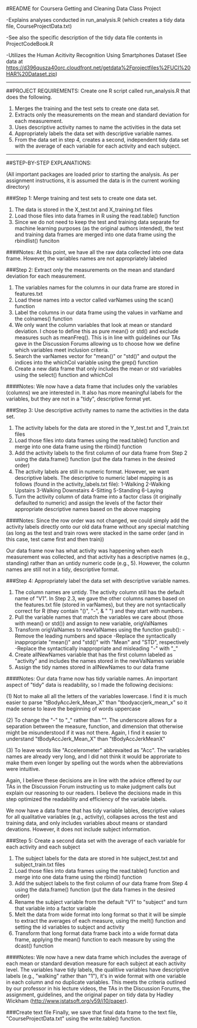 #README for Coursera Getting and Cleaning Data Class Project

-Explains analyses conducted in run_analysis.R (which creates a tidy data file, CourseProjectData.txt)

-See also the specific description of the tidy data file contents in ProjectCodeBook.R

-Utilizes the Human Acitivity Recognition Using Smartphones Dataset (See data at https://d396qusza40orc.cloudfront.net/getdata%2Fprojectfiles%2FUCI%20HAR%20Dataset.zip)


--------------------------------------------------------------------------------------------------------------------------------------------------------

##PROJECT REQUIREMENTS:
Create one R script called run_analysis.R that does the following.

1. Merges the training and the test sets to create one data set.
2. Extracts only the measurements on the mean and standard deviation for each measurement. 
3. Uses descriptive activity names to name the activities in the data set
4. Appropriately labels the data set with descriptive variable names. 
5. From the data set in step 4, creates a second, independent tidy data set with the average of each variable for each activity and each subject.

---------------------------------------------------------------------------------------------------------------------------------------------------------

##STEP-BY-STEP EXPLANATIONS:

(All important packages are loaded prior to starting the analysis. As per assignment instructions, it is assumed the data is in the current working directory)

###Step 1: Merge training and test sets to create one data set.
1. The data is stored in the X_test.txt and X_training.txt files
2. Load those files into data frames in R using the read.table() function
3. Since we do not need to keep the test and training data separate for machine learning purposes (as the original authors intended), the test and training data frames are merged into one data frame using the rbindlist() funciton

####Notes: 
At this point, we have all the raw data collected into one data frame. However, the variables names are not appropriately labeled

###Step 2: Extract only the measurements on the mean and standard deviation for each measurement.

1. The variables names for the columns in our data frame are stored in features.txt
2. Load these names into a vector called varNames using the scan() function 
3. Label the columns in our data frame using the values in varName and the colnames() function
4. We only want the column variables that look at mean or standard deviation. I chose to define this as pure mean() or std() and exclude measures such as meanFreq(). This is in line with guidelines our TAs gave in the Discussion Forums allowing us to choose how we define which variables meet inclusion criteria.
5. Search the varNames vector for "mean()" or "std()" and output the indices into the whichCol variable using the grep() function
6. Create a new data frame that only includes the mean or std variables using the select() function and whichCol
	
####Notes: 
We now have a data frame that includes only the variables (columns) we are interested in. It also has more meaningful labels for the variables, but they are not in a "tidy", descriptive format yet.

###Step 3: Use descriptive activity names to name the activities in the data set.
1. The activity labels for the data are stored in the Y_test.txt and T_train.txt files
2. Load those files into data frames using the read.table() function and merge into one data frame using the rbind() function
3. Add the activity labels to the first column of our data frame from Step 2 using the data.frame() function (put the data frames in the desired order)
4. The activity labels are still in numeric format. However, we want descriptive labels. The descriptive to numeric label mapping is as follows (found 
	   in the activity_labels.txt file):
1-Walking
2-Walking Upstairs
3-Walking Downstairs
4-Sitting
5-Standing
6-Laying
5. Turn the activity column of data frame into a factor class (it originally defaulted to numeric) and assign the levels of the factor their appropriate descriptive names based on the above mapping

####Notes: 
Since the row order was not changed, we could simply add the activity labels directly onto our old data frame without any special matching (as long as the test and train rows were stacked in the same order (and in this case, test came first and then train))

Our data frame now has what activity was happening when each measurement was collected, and that activity has a descriptive names (e.g., standing)
rather than an untidy numeric code (e.g., 5). However, the column names are still not in a tidy, descriptive format.

###Step 4: Appropriately label the data set with descriptive variable names.
1. The column names are untidy. The activity column still has the default name of "V1". In Step 2.3, we gave the other columns names based on the
features.txt file (stored in varNames), but they are not syntactically correct for R (they contain "()", "-", & " ") and they start with numbers.
2. Pull the variable names that match the variables we care about (those with mean() or std()) and assign to new variable, origValNames
3. Transform origValNames to newValNames using the function gsub(): 
		-Remove the leading numbers and space
		-Replace the syntactically inappropriate "mean()" and "std()" with "Mean" and "STD", respectively
		-Replace the syntactically inappropriate and misleading "-" with "_"
4. Create allNewNames variable that has the first column labeled as "activity" and includes the names stored in the newValNames variable
5. Assign the tidy names stored in allNewNames to our data frame

####Notes: 
Our data frame now has tidy variable names. An important aspect of "tidy" data is readability, so I made the following decisions: 

(1) Not to make all
all the letters of the variables lowercase. I find it is much easier to parse "tBodyAccJerk_Mean_X" than "tbodyaccjerk_mean_x" so it made sense to
leave the beginning of words uppercase

(2) To change the "-" to "_" rather than "". The underscore allows for a separation between the  measure, 
function, and dimension that otherwise might be misunderstood if it was not there. Again, I find it easier to understand "tBodyAccJerk_Mean_X" than 
"tBodyAccJerkMeanX"

(3) To leave words like "Accelerometer" abbrevaited as "Acc". The variables names are already very long, and I did not think
it would be approriate to make them even longer by spelling out the words when the abbreviations were intuitive.

Again, I believe these decisions are in line with the advice offered by our TAs in the Discussion Forum instructing us to make judgment calls
but explain our reasoning to our readers. I believe the decisions made in this step optimized the readability and efficiency of the variable labels.

We now have a data frame that has tidy variable lables, descriptive values for all qualitative variables (e.g., activity), collapses across the test
and training data, and only includes variables about means or standard devations. However, it does not include subject information.

###Step 5: Create a second data set with the average of each variable for each activity and each subject
1. The subject labels for the data are stored in hte subject_test.txt and subject_train.txt files
2. Load those files into data frames using the read.table() function and merge into one data frame using the rbind() function
3. Add the subject labels to the first column of our data frame from Step 4 using the data.frame() function (put the data frames in the desired order)
4. Rename the subject variable from the default "V1" to "subject" and turn that variable into a factor variable
5. Melt the data from wide format into long format so that it will be simple to extract the averages of each measure, using the melt() function and setting the id variables to subject and activity
6. Transform that long format data frame back into a wide format data frame, applying the mean() function to each measure by using the dcast() function

####Notes: 
We now have a new data frame which includes the average of each mean or standard devation measure for each subject at each activity level. The variables have tidy labels, the qualitive variables have descriptive labels (e.g., "walking" rather than "1"), it's in wide format with one variable in each column
and no duplicate variables. This meets the criteria outlined by our professor in his lecture videos, the TAs in the Discussion Forums, the assignment, 
guidelines, and the original paper on tidy data by Hadley Wickham (http://www.jstatsoft.org/v59/i10/paper).

###Create text file
Finally, we save that final data frame to the text file, "CourseProjectData.txt" using the write.table() function.
